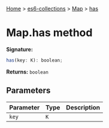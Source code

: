 [Home](./index) &gt; [es6-collections](es6-collections.md) &gt; [Map](es6-collections.map.md) &gt; [has](es6-collections.map.has.md)

# Map.has method


**Signature:**
```javascript
has(key: K): boolean;
```
**Returns:** `boolean`

## Parameters

|  Parameter | Type | Description |
|  --- | --- | --- |
|  `key` | `K` |  |

